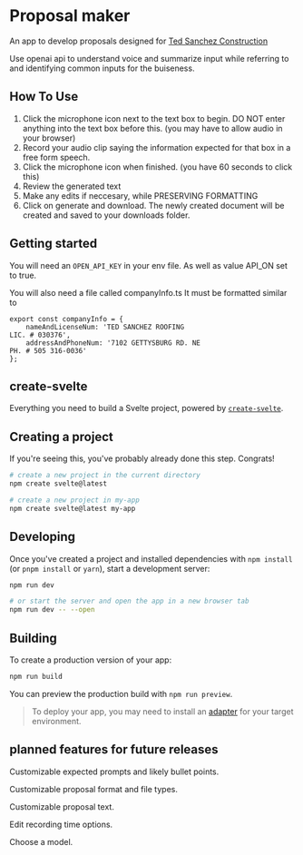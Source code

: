 # Proposal maker

An app to develop proposals designed for [Ted Sanchez Construction](https://www.atedsanchezroofing.com/)

Use openai api to understand voice and summarize input while referring to and identifying common inputs for the buiseness.

## How To Use

1. Click the microphone icon next to the text box to begin. DO NOT enter anything into the text box before this. (you may have to allow audio in your browser)
2. Record your audio clip saying the information expected for that box in a free form speech.
3. Click the microphone icon when finished. (you have 60 seconds to click this)
4. Review the generated text
5. Make any edits if neccesary, while PRESERVING FORMATTING
6. Click on generate and download. The newly created document will be created and saved to your downloads folder.

## Getting started

You will need an `OPEN_API_KEY` in your env file. As well as value API_ON set to true.

You will also need a file called companyInfo.ts
It must be formatted similar to

```
export const companyInfo = {
	nameAndLicenseNum: 'TED SANCHEZ ROOFING 								LIC. # 030376',
	addressAndPhoneNum: '7102 GETTYSBURG RD. NE 							PH. # 505 316-0036'
};
```

## create-svelte

Everything you need to build a Svelte project, powered by [`create-svelte`](https://github.com/sveltejs/kit/tree/main/packages/create-svelte).

## Creating a project

If you're seeing this, you've probably already done this step. Congrats!

```bash
# create a new project in the current directory
npm create svelte@latest

# create a new project in my-app
npm create svelte@latest my-app
```

## Developing

Once you've created a project and installed dependencies with `npm install` (or `pnpm install` or `yarn`), start a development server:

```bash
npm run dev

# or start the server and open the app in a new browser tab
npm run dev -- --open
```

## Building

To create a production version of your app:

```bash
npm run build
```

You can preview the production build with `npm run preview`.

> To deploy your app, you may need to install an [adapter](https://kit.svelte.dev/docs/adapters) for your target environment.

## planned features for future releases

Customizable expected prompts and likely bullet points.

Customizable proposal format and file types.

Customizable proposal text.

Edit recording time options.

Choose a model.

